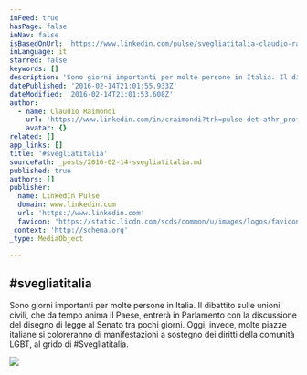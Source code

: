 ```yaml
---
inFeed: true
hasPage: false
inNav: false
isBasedOnUrl: 'https://www.linkedin.com/pulse/svegliatitalia-claudio-raimondi?trk=mp-author-card'
inLanguage: it
starred: false
keywords: []
description: 'Sono giorni importanti per molte persone in Italia. Il dibattito sulle unioni civili, che da tempo anima il Paese, entrerà in Parlamento con la discussione del disegno di legge al Senato tra pochi giorni. Oggi, invece, molte piazze italiane si coloreranno di manifestazioni a sostegno dei diritti della comunità LGBT, al grido di #Svegliatitalia.'
datePublished: '2016-02-14T21:01:55.933Z'
dateModified: '2016-02-14T21:01:53.608Z'
author:
  - name: Claudio Raimondi
    url: 'https://www.linkedin.com/in/craimondi?trk=pulse-det-athr_prof-art_hdr'
    avatar: {}
related: []
app_links: []
title: '#svegliatitalia'
sourcePath: _posts/2016-02-14-svegliatitalia.md
published: true
authors: []
publisher:
  name: LinkedIn Pulse
  domain: www.linkedin.com
  url: 'https://www.linkedin.com'
  favicon: 'https://static.licdn.com/scds/common/u/images/logos/favicons/v1/favicon.ico'
_context: 'http://schema.org'
_type: MediaObject

---
```

<article style=""><h1>#svegliatitalia</h1><p>Sono giorni importanti per molte persone in Italia. Il dibattito sulle unioni civili, che da tempo anima il Paese, entrerà in Parlamento con la discussione del disegno di legge al Senato tra pochi giorni. Oggi, invece, molte piazze italiane si coloreranno di manifestazioni a sostegno dei diritti della comunità LGBT, al grido di #Svegliatitalia.</p><img src="https://s3-us-west-2.amazonaws.com/the-grid-img/p/7e52f2e944df8e6ab1d1212ed6c0a4ed0f8e19c6.png" /></article>